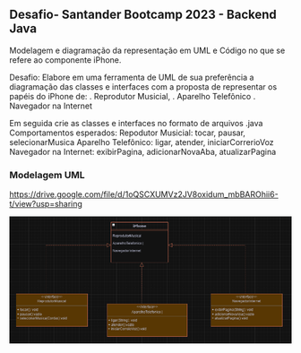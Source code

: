 ##  Desafio- Santander Bootcamp 2023 - Backend Java

Modelagem e diagramação da representação em UML e Código no que se refere ao componente iPhone.

Desafio: Elabore em uma ferramenta de UML de sua preferência a diagramação das classes e interfaces com a proposta de representar os papéis do iPhone de: 
. Reprodutor Musicial, 
. Aparelho Telefônico 
. Navegador na Internet

Em seguida crie as classes e interfaces no formato de arquivos .java
Comportamentos esperados:
Repodutor Musicial: tocar, pausar, selecionarMusica
Aparelho Telefônico: ligar, atender, iniciarCorrerioVoz
Navegador na Internet: exibirPagina, adicionarNovaAba, atualizarPagina

### Modelagem UML
    
 
 https://drive.google.com/file/d/1oQSCXUMVz2JV8oxidum_mbBAROhii6-t/view?usp=sharing

![img.png](img.png)

